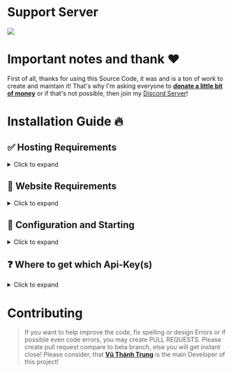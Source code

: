 # Support Server

<a href="https://discord.gg/5q6zxM5vnT"><img src="https://discord.com/api/guilds/1142287130526224404/widget.png"></a>

# Important notes and thank ❤️

First of all, thanks for using this Source Code, it was and is a ton of work to create and maintain it!
That's why I'm asking everyone to [**donate a little bit of money**](https://paypal.me/trungdev) or if that's not possible, then join my [Discord Server](https://discord.gg/5q6zxM5vnT)!

# Installation Guide 🔥

## ✅ Hosting Requirements

<details>
  <summary>Click to expand</summary>

- [nodejs](https://nodejs.org) version 16.6 or higher, I recommend the latest STABLE version
- A VPS would be advised, so you don't need to keep your PC/laptop/RasPi 24/7 online!
- At least 200MB of RAM and 0.25vCPU

</details>

## 🤖 Website Requirements

<details>
  <summary>Click to expand</summary>
 
  1. Download the [Source Code](https://github.com/vuthanhtrung2010/spotify-status)
     * Either by: `git clone https://github.com/vuthanhtrung2010/spotify-status`
     * Or by downloading it as a zip from a branch
  
</details>

## 🤖 Configuration and Starting

<details>
  <summary>Click to expand</summary>

**NOTE:** _You can do the exact same configuration inside of the `example.env` file, just make sure to rename it to `.env` or use environment variables!_

1.  Ensure that you have installed all node modules by running `npm i`
2.  Ensure that you have renamed `example.env` to `.env` and added environment variables
3.  Now run `node index.js` or `pm2 start index.js --name Spotify Status` if you using a VPS. Might add `npx` to the prefix of `pm2`!

</details>

## ❓ Where to get which Api-Key(s)

<details>
  <summary>Click to expand</summary>

**NOTE:** _You can do the exact same configuration inside of the `example.env` file, just make sure to rename it to `.env` or use environment variables!_

1. `./.env`
   - `client_secret` you can get from: [Spotify-Developer](https://developer.spotify.com)
   - `client_id` you can get from: [Spotify-Developer](https://developer.spotify.com)
   - `redirect_uri` whatever you set for your domain/website, route `/callback`.
   - `DATABASE_URL` get from your self host postgres14 or postgres16
   - `secret` you can generate from a password generator or just simply slam your keyboard for a secret.
   - `email` is email that you use to register to Spotify platform.

</details>

# Contributing

> If you want to help improve the code, fix spelling or design Errors or if possible even code errors, you may create PULL REQUESTS.
> Please create pull request compare to beta branch, else you will get instant close!
> Please consider, that [**Vũ Thành Trung**](https://github.com/vuthanhtrung2010) is the main Developer of this project!
